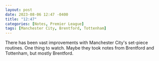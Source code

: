 ```yaml
---
layout: post
date: 2023-08-06 12:47 -0400
title: "12:47"
categories: [Notes, Premier League]
tags: [Manchester City, Brentford, Tottenham]
---
```


There has been vast improvements with Manchester City's set-piece routines. One thing to watch. Maybe they took notes from Brentford and Tottenham, but mostly Brentford. 


